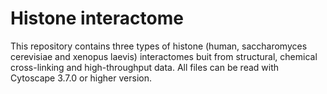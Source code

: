 # Histone interactome
This repository contains three types of histone (human, saccharomyces cerevisiae and xenopus laevis) interactomes buit from structural, chemical cross-linking and high-throughput data.  All files can be read with Cytoscape 3.7.0 or higher version.

[cross_linking_interactome]:(cross_linking_interactome)

